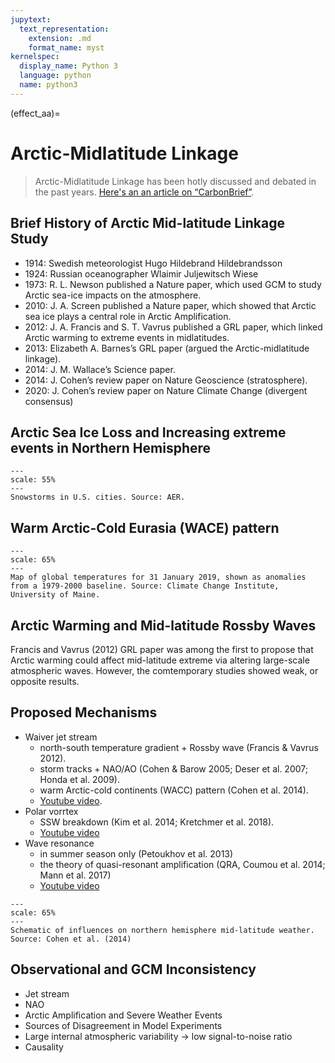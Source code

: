 ```yaml
---
jupytext:
  text_representation:
    extension: .md
    format_name: myst
kernelspec:
  display_name: Python 3
  language: python
  name: python3
---
```


(effect_aa)=

# Arctic-Midlatitude Linkage

> Arctic-Midlatitude Linkage has been hotly discussed and debated in the past years. [Here's an an article on “CarbonBrief”](https://www.carbonbrief.org/qa-how-is-arctic-warming-linked-to-polar-vortext-other-extreme-weather?fbclid=IwAR3IdscKbEHYVgGdkInmUMBzArEswKu51fGUOQG4OazrNg5MqXQUtQ5hWkQ).

## Brief History of Arctic Mid-latitude Linkage Study

- 1914: Swedish meteorologist Hugo Hildebrand Hildebrandsson  
- 1924: Russian oceanographer Wlaimir Juljewitsch Wiese
- 1973: R. L. Newson published a Nature paper, which used GCM to study Arctic sea-ice impacts on the atmosphere.  
- 2010: J. A. Screen published a Nature paper, which showed that Arctic sea ice plays a central role in Arctic Amplification.
- 2012: J. A. Francis and S. T. Vavrus published a GRL paper, which linked Arctic warming to extreme events in midlatitudes.
- 2013: Elizabeth A. Barnes’s GRL paper (argued the Arctic-midlatitude linkage).
- 2014: J. M. Wallace’s Science paper.
- 2014: J. Cohen’s review paper on Nature Geoscience (stratosphere).
- 2020: J. Cohen’s review paper on Nature Climate Change (divergent consensus)

## Arctic Sea Ice Loss and Increasing extreme events in Northern Hemisphere

```{figure} /_static/lecture_specific/lecture1_figures/extreme_us.png
---
scale: 55%
---
Snowstorms in U.S. cities. Source: AER.
```

## Warm Arctic-Cold Eurasia (WACE) pattern

```{figure} /_static/lecture_specific/lecture1_figures/wace.jpeg
---
scale: 65%
---
Map of global temperatures for 31 January 2019, shown as anomalies from a 1979-2000 baseline. Source: Climate Change Institute, University of Maine.
```

## Arctic Warming and Mid-latitude Rossby Waves

Francis and  Vavrus (2012) GRL paper was among the first to propose that Arctic warming could affect mid-latitude extreme 
via altering large-scale atmospheric waves. However, the comtemporary studies showed weak, or opposite results.

## Proposed Mechanisms

- Waiver jet stream
  - north-south temperature gradient + Rossby wave (Francis & Vavrus 2012).
  - storm tracks + NAO/AO (Cohen & Barow 2005; Deser et al. 2007; Honda et al. 2009).
  - warm Arctic-cold continents (WACC) pattern (Cohen et al. 2014).
  - [Youtube video](https://www.youtube.com/watch?v=TuHdPvnu3Ds&feature=emb_logo).
- Polar vorrtex 
  - SSW breakdown (Kim et al. 2014; Kretchmer et al. 2018).
  - [Youtube video](https://www.youtube.com/watch?v=2YaLbJIycVE&feature=emb_logo)
- Wave resonance
  - in summer season only (Petoukhov et al. 2013)
  - the theory of quasi-resonant amplification (QRA, Coumou et al. 2014; Mann et al. 2017)
  - [Youtube video](https://www.youtube.com/watch?v=5cQ2q5ulSqY&feature=emb_logo)

```{figure} /_static/lecture_specific/lecture1_figures/schematic.jpeg
---
scale: 65%
---
Schematic of influences on northern hemisphere mid-latitude weather. Source: Cohen et al. (2014)
```

## Observational and GCM Inconsistency

- Jet stream
- NAO
- Arctic Amplification and Severe Weather Events
- Sources of Disagreement in Model Experiments
- Large internal atmospheric variability -> low signal-to-noise ratio
- Causality



